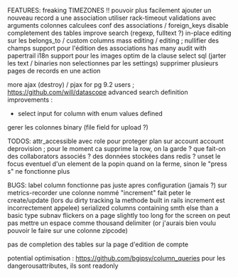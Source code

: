 FEATURES:
freaking TIMEZONES !!
pouvoir plus facilement ajouter un nouveau record a une association
utiliser rack-timeout
validations avec arguments
colonnes calculees
conf des associations / foreign_keys
disable completement des tables
improve search (regexp, fulltext ?)
in-place editing sur les belongs_to / custom columns
mass editing / editing ; nullifier des champs
support pour l'édition des associations has many
audit with papertrail
i18n
support pour les images
optim de la clause select sql (jarter les text / binaries non selectionnes par les settings)
supprimer plusieurs pages de records en une action

more ajax (destroy) / pjax
for pg 9.2 users ; https://github.com/will/datascope
advanced search definition improvements :
  - select input for column with enum values defined

gerer les colonnes binary (file field for upload ?)

TODOS:
attr_accessible avec role pour proteger plan sur account
account deprovision ; pour le moment ca supprime la row, on la garde ? que fait-on des collaborators associés ? des données stockées dans redis ?
unset le focus eventuel d'un element de la popin quand on la ferme, sinon le "press s" ne fonctionne plus

BUGS:
label column fonctionne pas juste apres configuration (jamais ?) sur metrics-recorder
une colonne nommé "increment" fait peter le create/update (lors du dirty tracking la methode built in rails increment est incorrectement appelee)
serialized columns containing smth else than a basic type
subnav flickers on a page slightly too long for the screen
on peut pas mettre un espace comme thousand delimiter (or j'aurais bien voulu pouvoir le faire sur une colonne zipcode)

pas de completion des tables sur la page d'edition de compte

potential optimisation : https://github.com/bgipsy/column_queries
pour les dangerousattributes, ils sont readonly
